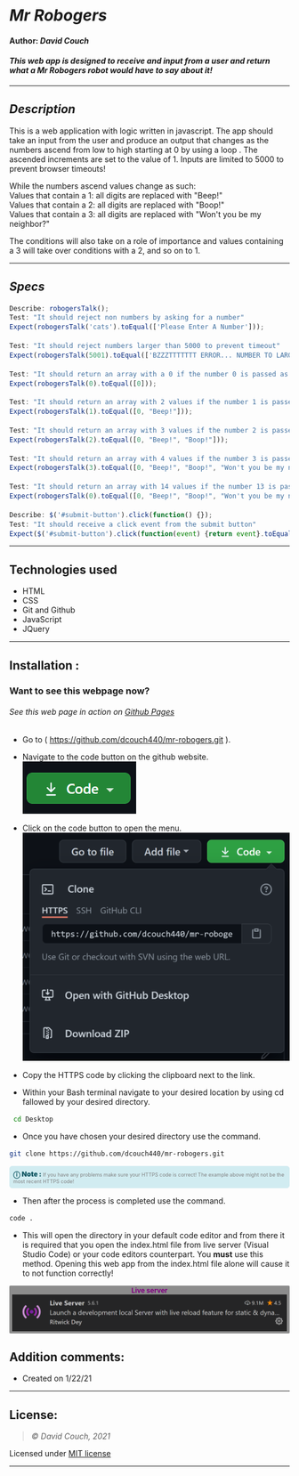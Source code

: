# *Mr Robogers*

#### Author: *David Couch*

#### *This web app is designed to receive and input from a user and return what a Mr Robogers robot would have to say about it!*

* * *
## *Description*
This is a web application with logic written in javascript. The app should take an input from the user and produce an output that changes as the numbers ascend from low to high starting at 0 by using a loop . The ascended increments are set to the value of 1. Inputs are limited to 5000 to prevent browser timeouts!

While the numbers ascend values change as such:\
Values that contain a 1: all digits are replaced with "Beep!"\
Values that contain a 2: all digits are replaced with "Boop!"\
Values that contain a 3: all digits are replaced with "Won't you be my neighbor?"

The conditions will also take on a role of importance and values containing a 3 will take over conditions with a 2, and so on to 1.

* * *
## *Specs*
```javascript
Describe: robogersTalk();
Test: "It should reject non numbers by asking for a number"
Expect(robogersTalk('cats').toEqual(['Please Enter A Number']));

Test: "It should reject numbers larger than 5000 to prevent timeout"
Expect(robogersTalk(5001).toEqual(['BZZZTTTTTTT ERROR... NUMBER TO LARGE']));

Test: "It should return an array with a 0 if the number 0 is passed as an argument"
Expect(robogersTalk(0).toEqual([0]));

Test: "It should return an array with 2 values if the number 1 is passed as an argument"
Expect(robogersTalk(1).toEqual([0, "Beep!"]));

Test: "It should return an array with 3 values if the number 2 is passed as an argument"
Expect(robogersTalk(2).toEqual([0, "Beep!", "Boop!"]));

Test: "It should return an array with 4 values if the number 3 is passed as an argument"
Expect(robogersTalk(3).toEqual([0, "Beep!", "Boop!", "Won't you be my neighbor?"]));

Test: "It should return an array with 14 values if the number 13 is passed as an argument"
Expect(robogersTalk(0).toEqual([0, "Beep!", "Boop!", "Won't you be my neighbor?", 4, 5, 6, 7, 8, 9, "Beep!", "Beep!", "Boop!", "Won't you be my neighbor?"]));

Describe: $('#submit-button').click(function() {});
Test: "It should receive a click event from the submit button"
Expect($('#submit-button').click(function(event) {return event}.toEqual(Jquery.Event {originalEvent: MouseEvent, type: "click", target: button#submit-button...}));
```
* * *

## Technologies used
* HTML
* CSS
* Git and Github
* JavaScript
* JQuery

* * *

## Installation : 
### Want to see this webpage now?
###### See this web page in action on [Github Pages](https://dcouch440.github.io/mr-robogers/)

* Go to ( https://github.com/dcouch440/mr-robogers.git ).

*  Navigate to the code button on the github website.\
![Code button](/img/README/code.PNG)

* Click on the code button to open the menu.\
![Github Repo Example](/img/README/HTTPS.PNG)

- Copy the HTTPS code by clicking the clipboard next to the link.

- Within your Bash terminal navigate to your desired location by using cd fallowed by your desired directory.
```bash
 cd Desktop
``` 

- Once you have chosen your desired directory use the command.
```bash 
git clone https://github.com/dcouch440/mr-robogers.git
```

<div 
  style="
    background-color: #d1ecf1; 
    color: grey; padding: 6px; 
    font-size: 9px; 
    border-radius: 5px; 
    border: 1px solid #d4ecf1; 
    margin-bottom: 12px"
> 
  <span 
    style="
      font-size: 12px; 
      font-weight: 600; 
      color: #0c5460;"
  >
    ⓘ
  </span>
  <span 
    style="
      font-size: 12px; 
      font-weight: 900; 
      color: #0c5460;
      margin-bottom: 24px"
  >
    Note : 
  </span> 
  If you have any problems make sure your HTTPS code is correct! The example above might not be the most recent HTTPS code!
</div>


* Then after the process is completed use the command.

``` bash
code .
```
* This will open the directory in your default code editor and from there it is required that you open the index.html file from live server (Visual Studio Code) or your code editors counterpart. You <strong>must</strong> use this method. Opening this web app from the index.html file alone will cause it to not function correctly!

<p 
  style="
    font-size: 12px; 
    background-color: #8c8c8c; 
    border-radius: 2px; 
    padding: 1px 5px; 
    text-align: center; 
    color: white; 
    margin-bottom: 24px"
>
  <span style="font-weight: 700; color: purple">Live server</span>
  <img src="img/README/liveserver.PNG">
</p>


## Addition comments:
* Created on 1/22/21

* * *

## License:
> *&copy; David Couch, 2021*

Licensed under [MIT license](https://mit-license.org/)

* * *
